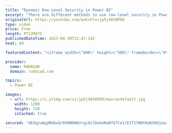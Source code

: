 ```yaml
---
title: "Dynamic Row Level Security in Power BI"
excerpt: "There are different methods to use row-level security in Power BI; You can set up Row Level Security in Power BI itself or through a live connection from a data source such as SSAS Tabular. However, row-level security defined in the ways mentioned in the articles above isn’t dynamic. By dynamic row-level"
originalUrl: https://youtube.com/watch?v=jphj40tBPD8
type: video
price: Free
length: PT12M47S
publishedDateTime: 2023-04-30T22:47:14Z
heat: 68

featuredContent: "<iframe width=\"800\" height=\"500\" frameborder=\"0\" src=\"https://www.youtube.com/embed/jphj40tBPD8\" allow=\"accelerometer; autoplay; encrypted-media; gyroscope; picture-in-picture\" allowfullscreen></iframe>"

provider:
  name: RADACAD
  domain: radacad.com

topics:
  - Power BI

images:
  - url: https://i.ytimg.com/vi/jphj40tBPD8/maxresdefault.jpg
    width: 1280
    height: 720
    isCached: true

secured: "dEXqzvWypMXAxQ/0VHBOHHJrgiOslDekeRwB7GfCe1/EIf17WQtHuKS8djea2AcxJMiVEZv8xWS/l+UwTyYrcGJz44JXRJmcA0HNSKQ3DLEz4qvPBgIN02GYKBKB3tFq4Wzale7aE8nLFaX8p+3rIaMzrohM2cf9+DQ5mg6Qpxv+oYcXsMQxwJU/I8XEIa//+Xa5x8FTej3p7ULmmk9pstrAeu/Z91RYaTSa5/1RMIyxzV1RT7OYje1WDAhv4bmd5pGU3ByxZ4VPxUT59urHuZMdWBICodeSIdtFHOBrnEvC2+ID72ENlW3MYhzN0JgjFuZGB9L5W8sIjFmNH9Y4x655ubqjfEoo61fJoMpXSpMxsz92TZF3Fg5/rdxALhoLk+cAQ6o8fzuDdNfayHv4MdtNsr6O1MZ6HKcBKC60MwA=;o+tVGhg/Jn9RstQXeHY2aw=="
---
```


